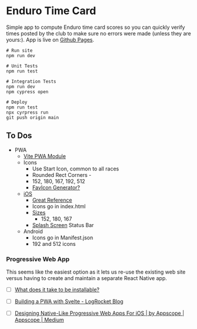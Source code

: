 # Enduro Time Card

Simple app to compute Enduro time card scores so you can quickly verify
times posted by the club to make sure no errors were made (unless they are 
yours:). App is live on [Github Pages](https://troysandal.github.io/timecard/).

```
# Run site
npm run dev

# Unit Tests
npm run test

# Integration Tests
npm run dev
npm cypress open

# Deploy
npm run test
npx cyrpress run
git push origin main

```

## To Dos
- PWA
  - [Vite PWA Module](https://vite-pwa-org.netlify.app/)
  - Icons
    - Use Start Icon, common to all races
    - Rounded Rect Corners - 
    - 152, 180, 167, 192, 512
    - [FavIcon Generator?](https://realfavicongenerator.net/)
  - [iOS](https://developer.apple.com/library/archive/documentation/AppleApplications/Reference/SafariWebContent/ConfiguringWebApplications/ConfiguringWebApplications.html)
    - [Great Reference](https://medium.com/appscope/designing-native-like-progressive-web-apps-for-ios-1b3cdda1d0e8)
    - Icons go in index.html
    - [Sizes](https://developer.apple.com/design/human-interface-guidelines/foundations/app-icons/)
      - 152, 180, 167
    - [Splash Screen](https://appsco.pe/developer/splash-screens)
    Status Bar
  - Android
    - Icons go in Manifest.json
    - 192 and 512 icons


### Progressive Web App
This seems like the easiest option as it lets us re-use the existing web site
versus having to create and maintain a separate React Native app.
- [ ] [What does it take to be installable?](https://web.dev/install-criteria/)
- [ ] [Building a PWA with Svelte - LogRocket Blog](https://blog.logrocket.com/building-a-pwa-with-svelte/)
- [ ] [Designing Native-Like Progressive Web Apps For iOS | by Appscope | Appscope | Medium](https://medium.com/appscope/designing-native-like-progressive-web-apps-for-ios-1b3cdda1d0e8)

